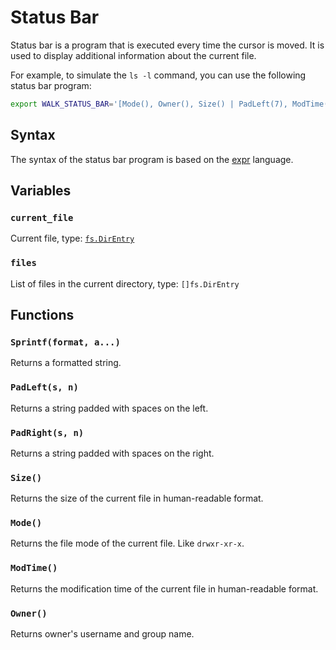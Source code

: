 # Status Bar

Status bar is a program that is executed every time the cursor is moved. It is used to display additional information
about the current file.

For example, to simulate the `ls -l` command, you can use the following status bar program:

```bash
export WALK_STATUS_BAR='[Mode(), Owner(), Size() | PadLeft(7), ModTime() | PadLeft(12)] | join(" ")'
```

## Syntax

The syntax of the status bar program is based on the [expr](https://expr-lang.org/docs/language-definition) language.

## Variables

### `current_file`

Current file, type: [`fs.DirEntry`](https://pkg.go.dev/io/fs#DirEntry)

### `files`

List of files in the current directory, type: `[]fs.DirEntry`

## Functions

### `Sprintf(format, a...)`

Returns a formatted string.

### `PadLeft(s, n)`

Returns a string padded with spaces on the left.

### `PadRight(s, n)`

Returns a string padded with spaces on the right.

### `Size()`

Returns the size of the current file in human-readable format.

### `Mode()`

Returns the file mode of the current file. Like `drwxr-xr-x`.

### `ModTime()`

Returns the modification time of the current file in human-readable format.

### `Owner()`

Returns owner's username and group name.
